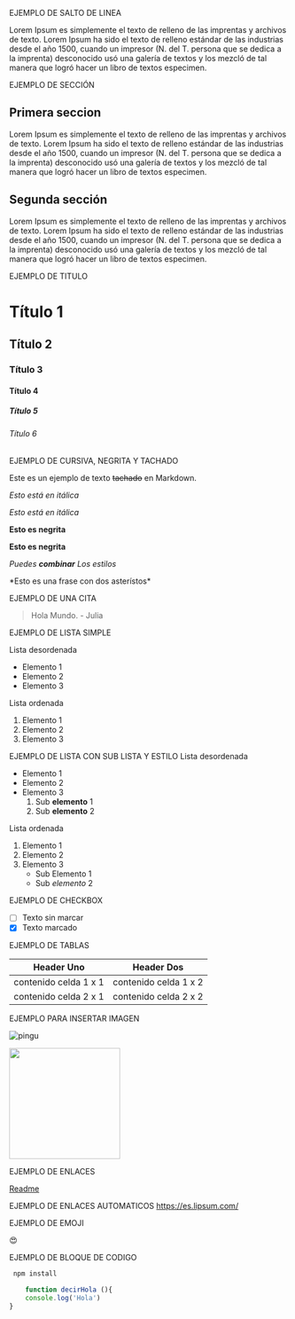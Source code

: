 EJEMPLO DE SALTO DE LINEA

Lorem Ipsum es simplemente el texto de relleno de las imprentas y archivos de texto. Lorem Ipsum ha sido el texto de relleno estándar de las industrias desde el año 1500, cuando un impresor (N. del T. persona que se dedica a la imprenta) desconocido usó una galería de textos y los mezcló de tal 
manera que logró hacer un libro de textos especimen.

EJEMPLO DE SECCIÓN


## Primera seccion 
Lorem Ipsum es simplemente el texto de relleno de las imprentas y archivos de texto. Lorem Ipsum ha sido el texto de relleno estándar de las industrias desde el año 1500, cuando un impresor (N. del T. persona que se dedica a la imprenta) desconocido usó una galería de textos y los mezcló de tal manera que logró hacer un libro de textos especimen.

## Segunda sección 
Lorem Ipsum es simplemente el texto de relleno de las imprentas y archivos de texto. Lorem Ipsum ha sido el texto de relleno estándar de las industrias desde el año 1500, cuando un impresor (N. del T. persona que se dedica a la imprenta) desconocido usó una galería de textos y los mezcló de tal manera que logró hacer un libro de textos especimen.

EJEMPLO DE TITULO
# Título 1
## Título 2
### Título 3
#### Título 4
##### Título 5
###### Título 6

EJEMPLO DE CURSIVA, NEGRITA Y TACHADO

Este es un ejemplo de texto ~~tachado~~ en Markdown.

_Esto está en itálica_

*Esto está en itálica*

__Esto es negrita__

**Esto es negrita**

*Puedes **combinar** Los estilos*

\*Esto es una frase con dos asterístos*

EJEMPLO DE UNA CITA 

> Hola Mundo. - Julia


EJEMPLO DE LISTA SIMPLE
  
Lista desordenada
  * Elemento 1
  * Elemento 2
  * Elemento 3

Lista ordenada
  1. Elemento 1
  2. Elemento 2
  3. Elemento 3

EJEMPLO DE LISTA CON SUB LISTA Y ESTILO
Lista desordenada
  * Elemento 1
  * Elemento 2
  * Elemento 3
      1. Sub **elemento** 1
      2. Sub **elemento** 2

  Lista ordenada

  1. Elemento 1
  2. Elemento 2
  3. Elemento 3
       * Sub Elemento 1
       * Sub _elemento_ 2

EJEMPLO DE CHECKBOX

- [ ] Texto sin marcar
- [x] Texto marcado

 EJEMPLO DE TABLAS

 | Header Uno | Header Dos | 
 | ---------- | ---------- |
 | contenido celda 1 x 1 | contenido celda 1 x 2 |
| contenido celda 2 x 1 | contenido celda 2 x 2 |


EJEMPLO PARA INSERTAR IMAGEN


![pingu](https://github.com/user-attachments/assets/c78455ab-1d62-43a1-95b8-b2919c38c08e)

<img src="https://github.com/user-attachments/assets/c78455ab-1d62-43a1-95b8-b2919c38c08e" width="200"> 


EJEMPLO DE ENLACES

[Readme](https://es.lipsum.com/)



EJEMPLO DE ENLACES AUTOMATICOS
<https://es.lipsum.com/>

 EJEMPLO DE EMOJI 
 
 😍 


 EJEMPLO DE BLOQUE DE CODIGO

 ```bash
  npm install
```

``` javascript
    function decirHola (){
    console.log('Hola')
}

```


